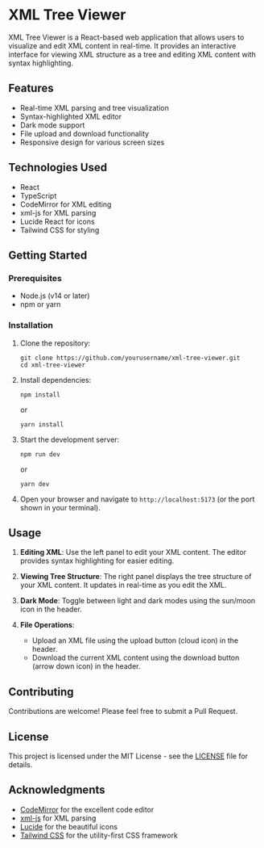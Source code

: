 # XML Tree Viewer

XML Tree Viewer is a React-based web application that allows users to visualize and edit XML content in real-time. It provides an interactive interface for viewing XML structure as a tree and editing XML content with syntax highlighting.

## Features

- Real-time XML parsing and tree visualization
- Syntax-highlighted XML editor
- Dark mode support
- File upload and download functionality
- Responsive design for various screen sizes

## Technologies Used

- React
- TypeScript
- CodeMirror for XML editing
- xml-js for XML parsing
- Lucide React for icons
- Tailwind CSS for styling

## Getting Started

### Prerequisites

- Node.js (v14 or later)
- npm or yarn

### Installation

1. Clone the repository:
   ```
   git clone https://github.com/yourusername/xml-tree-viewer.git
   cd xml-tree-viewer
   ```

2. Install dependencies:
   ```
   npm install
   ```
   or
   ```
   yarn install
   ```

3. Start the development server:
   ```
   npm run dev
   ```
   or
   ```
   yarn dev
   ```

4. Open your browser and navigate to `http://localhost:5173` (or the port shown in your terminal).

## Usage

1. **Editing XML**: Use the left panel to edit your XML content. The editor provides syntax highlighting for easier editing.

2. **Viewing Tree Structure**: The right panel displays the tree structure of your XML content. It updates in real-time as you edit the XML.

3. **Dark Mode**: Toggle between light and dark modes using the sun/moon icon in the header.

4. **File Operations**:
   - Upload an XML file using the upload button (cloud icon) in the header.
   - Download the current XML content using the download button (arrow down icon) in the header.

## Contributing

Contributions are welcome! Please feel free to submit a Pull Request.

## License

This project is licensed under the MIT License - see the [LICENSE](LICENSE) file for details.

## Acknowledgments

- [CodeMirror](https://codemirror.net/) for the excellent code editor
- [xml-js](https://github.com/nashwaan/xml-js) for XML parsing
- [Lucide](https://lucide.dev/) for the beautiful icons
- [Tailwind CSS](https://tailwindcss.com/) for the utility-first CSS framework

